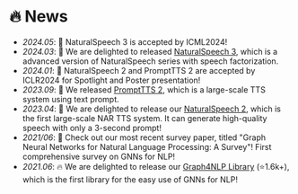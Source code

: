# 🔥 News
- *2024.05*: 🎉 NaturalSpeech 3 is accepted by ICML2024!
- *2024.03*: 🎉 We are delighted to released [NaturalSpeech 3](https://speechresearch.github.io/naturalspeech3/), which is a advanced version of NaturalSpeech series with speech factorization.
- *2024.01*: 🎉 NaturalSpeech 2 and PromptTTS 2 are accepted by ICLR2024 for Spotlight and Poster presentation!
- *2023.09*: 🎉 We released [PromptTTS 2](https://speechresearch.github.io/prompttts2/), which is a large-scale TTS system using text prompt.
- *2023.04*: 🎉 We are delighted to release our [NaturalSpeech 2](https://speechresearch.github.io/naturalspeech2/), which is the first large-scale NAR TTS system. It can generate high-quality speech with only a 3-second prompt!
- *2021/06*: 🎉 Check out our most recent survey paper, titled "Graph Neural Networks for Natural Language Processing: A Survey"! First comprehensive survey on GNNs for NLP!
- *2021.06*: 🔥 We are delighted to release our [Graph4NLP Library](https://github.com/graph4ai/graph4nlp) (⭐️1.6k+), which is the first library for the easy use of GNNs for NLP!